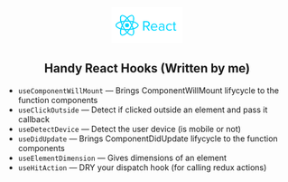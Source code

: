 <div align="center">
    <img src="./react-logo.svg" alt='react-icon' height="25%" width="25%"/>
  <h2>
   Handy React Hooks (Written by me)
    <br />
  </h2>
</div>


- `useComponentWillMount` &mdash; Brings ComponentWillMount lifycycle to the function components
- `useClickOutside` &mdash; Detect if clicked outside an element and pass it callback
- `useDetectDevice` &mdash; Detect the user device (is mobile or not)
- `useDidUpdate` &mdash; Brings ComponentDidUpdate lifycycle to the function components
- `useElementDimension` &mdash; Gives dimensions of an element
- `useHitAction` &mdash; DRY your dispatch hook (for calling redux actions)
